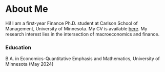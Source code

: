 # About Me
Hi! I am a first-year Finance Ph.D. student at Carlson School of Management, University of Minnesota. My CV is available [here](/CV081324.pdf). My research interest lies in the intersection of macroeconomics and finance.


### Education
B.A. in Economics-Quantitative Emphasis and Mathematics, University of Minnesota (May 2024) 


